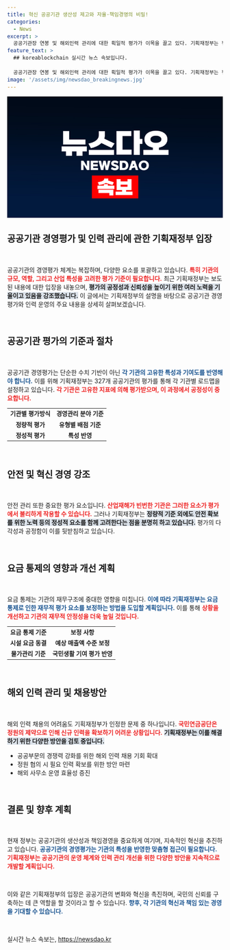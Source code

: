 ```yaml
---
title: 혁신 공공기관 생산성 제고와 자율·책임경영의 비밀!
categories:
  - News
excerpt: >
  공공기관장 연봉 및 해외인력 관리에 대한 획일적 평가가 이목을 끌고 있다. 기획재정부는 평가 체계의 불균형과 효율성 저해 문제를 해명하며, 혁신 필요성을 강조했다. 클릭해 더 많은 내용 확인하세요!
feature_text: >
  ## koreablockchain 실시간 뉴스 속보입니다.

  공공기관장 연봉 및 해외인력 관리에 대한 획일적 평가가 이목을 끌고 있다. 기획재정부는 평가 체계의 불균형과 효율성 저해 문제를 해명하며, 혁신 필요성을 강조했다. 클릭해 더 많은 내용 확인하세요!
image: '/assets/img/newsdao_breakingnews.jpg'
---
```


<p><img src="/assets/img/newsdao_breakingnews.jpg" alt="koreablockchain 속보" /></p>

<h2 data-ke-size="size26">공공기관 경영평가 및 인력 관리에 관한 기획재정부 입장</h2>

<p data-ke-size="size16">&nbsp;</p>

<p>공공기관의 경영평가 체계는 복잡하며, 다양한 요소를 포괄하고 있습니다. <b><span style="color: #ee2323;">특히 기관의 규모, 역할, 그리고 산업 특성을 고려한 평가 기준이 필요합니다.</span></b> 최근 기획재정부는 보도된 내용에 대한 입장을 내놓으며, <b><span style="background-color: #21538527;">평가의 공정성과 신뢰성을 높이기 위한 여러 노력을 기울이고 있음을 강조했습니다.</span></b> 이 글에서는 기획재정부의 설명을 바탕으로 공공기관 경영평가와 인력 운영의 주요 내용을 상세히 살펴보겠습니다.</p>

<p data-ke-size="size16">&nbsp;</p>

<h2 data-ke-size="size26">공공기관 평가의 기준과 절차</h2>

<p data-ke-size="size16">&nbsp;</p>

<p>공공기관 경영평가는 단순한 수치 기반이 아닌 <b><span style="color: #1a5490;">각 기관의 고유한 특성과 기여도를 반영해야 합니다.</span></b> 이를 위해 기획재정부는 327개 공공기관의 평가를 통해 각 기관별 로드맵을 설정하고 있습니다. <b><span style="color: #ee2323;">각 기관은 고유한 지표에 의해 평가받으며, 이 과정에서 공정성이 중요합니다.</span></b>  </p>

<table>
<tr>
<td style="text-align: center; height: 17px;"><b>기관별 평가방식</b></td>
<td style="text-align: center; height: 17px;"><b>경영관리 분야 기준</b></td>
</tr>
<tr>
<td style="text-align: center; height: 17px;"><b>정량적 평가</b></td>
<td style="text-align: center; height: 17px;"><b>유형별 배점 기준</b></td>
</tr>
<tr>
<td style="text-align: center; height: 17px;"><b>정성적 평가</b></td>
<td style="text-align: center; height: 17px;"><b>특성 반영</b></td>
</tr>
</table>

<p data-ke-size="size16">&nbsp;</p>

<h2 data-ke-size="size26">안전 및 혁신 경영 강조</h2>

<p data-ke-size="size16">&nbsp;</p>

<p>안전 관리 또한 중요한 평가 요소입니다. <b><span style="color: #ee2323;">산업재해가 빈번한 기관은 그러한 요소가 평가에서 불리하게 작용할 수 있습니다.</span></b> 그러나 기획재정부는 <b><span style="background-color: #21538527;">정량적 기준 외에도 안전 확보를 위한 노력 등의 정성적 요소를 함께 고려한다는 점을 분명히 하고 있습니다.</span></b> 평가의 다각성과 공정함이 이를 뒷받침하고 있습니다.</p>

<p data-ke-size="size16">&nbsp;</p>

<h2 data-ke-size="size26">요금 통제의 영향과 개선 계획</h2>

<p data-ke-size="size16">&nbsp;</p>

<p>요금 통제는 기관의 재무구조에 중대한 영향을 미칩니다. <b><span style="color: #1a5490;">이에 따라 기획재정부는 요금 통제로 인한 재무적 평가 요소를 보정하는 방법을 도입할 계획입니다.</span></b> 이를 통해 <b><span style="color: #ee2323;">상황을 개선하고 기관의 재무적 안정성을 더욱 높일 것입니다.</span></b>  </p>

<table>
<tr>
<td style="text-align: center; height: 17px;"><b>요금 통제 기준</b></td>
<td style="text-align: center; height: 17px;"><b>보정 사항</b></td>
</tr>
<tr>
<td style="text-align: center; height: 17px;"><b>시설 요금 동결</b></td>
<td style="text-align: center; height: 17px;"><b>예상 매출액 수준 보정</b></td>
</tr>
<tr>
<td style="text-align: center; height: 17px;"><b>물가관리 기준</b></td>
<td style="text-align: center; height: 17px;"><b>국민생활 기여 평가 반영</b></td>
</tr>
</table>

<p data-ke-size="size16">&nbsp;</p>

<h2 data-ke-size="size26">해외 인력 관리 및 채용방안</h2>

<p data-ke-size="size16">&nbsp;</p>

<p>해외 인력 채용의 어려움도 기획재정부가 인정한 문제 중 하나입니다. <b><span style="color: #ee2323;">국민연금공단은 정원의 제약으로 인해 신규 인력을 확보하기 어려운 상황입니다.</span></b> <b><span style="background-color: #21538527;">기획재정부는 이를 해결하기 위한 다양한 방안을 검토 중입니다.</span></b>  </p>

<ul>
<li>공공부문의 경쟁력 강화를 위한 해외 인력 채용 기회 확대</li>
<li>정원 협의 시 필요 인력 확보를 위한 방안 마련</li>
<li>해외 사무소 운영 효율성 증진</li>
</ul>

<p data-ke-size="size16">&nbsp;</p>

<h2 data-ke-size="size26">결론 및 향후 계획</h2>

<p data-ke-size="size16">&nbsp;</p>

<p>현재 정부는 공공기관의 생산성과 책임경영을 중요하게 여기며, 지속적인 혁신을 추진하고 있습니다. <b><span style="color: #1a5490;">공공기관의 경영평가는 기관의 특성을 반영한 맞춤형 접근이 필요합니다.</span></b> <b><span style="color: #ee2323;">기획재정부는 공공기관의 운영 체계와 인력 관리 개선을 위한 다양한 방안을 지속적으로 개발할 계획입니다.</span></b></p>

<p data-ke-size="size16">&nbsp;</p>

<p>이와 같은 기획재정부의 입장은 공공기관의 변화와 혁신을 촉진하며, 국민의 신뢰를 구축하는 데 큰 역할을 할 것이라고 할 수 있습니다. <b><span style="color: #1a5490;">향후, 각 기관의 혁신과 책임 있는 경영을 기대할 수 있습니다.</span></b> </p>

<p data-ke-size="size16">&nbsp;</p>
실시간 뉴스 속보는, <a href="https://newsdao.kr" rel="dofollow">https://newsdao.kr</a>


